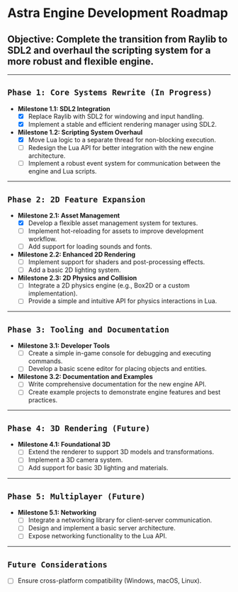 # Astra Engine Development Roadmap

## **Objective:** Complete the transition from Raylib to SDL2 and overhaul the scripting system for a more robust and flexible engine.

---

## `Phase 1: Core Systems Rewrite (In Progress)`

*   **Milestone 1.1: SDL2 Integration**
    *   [x] Replace Raylib with SDL2 for windowing and input handling.
    *   [x] Implement a stable and efficient rendering manager using SDL2.

*   **Milestone 1.2: Scripting System Overhaul**
    *   [x] Move Lua logic to a separate thread for non-blocking execution.
    *   [ ] Redesign the Lua API for better integration with the new engine architecture.
    *   [ ] Implement a robust event system for communication between the engine and Lua scripts.

---

## `Phase 2: 2D Feature Expansion`

*   **Milestone 2.1: Asset Management**
    *   [x] Develop a flexible asset management system for textures.
    *   [ ] Implement hot-reloading for assets to improve development workflow.
    *   [ ] Add support for loading sounds and fonts.

*   **Milestone 2.2: Enhanced 2D Rendering**
    *   [ ] Implement support for shaders and post-processing effects.
    *   [ ] Add a basic 2D lighting system.

*   **Milestone 2.3: 2D Physics and Collision**
    *   [ ] Integrate a 2D physics engine (e.g., Box2D or a custom implementation).
    *   [ ] Provide a simple and intuitive API for physics interactions in Lua.

---

## `Phase 3: Tooling and Documentation`

*   **Milestone 3.1: Developer Tools**
    *   [ ] Create a simple in-game console for debugging and executing commands.
    *   [ ] Develop a basic scene editor for placing objects and entities.

*   **Milestone 3.2: Documentation and Examples**
    *   [ ] Write comprehensive documentation for the new engine API.
    *   [ ] Create example projects to demonstrate engine features and best practices.

---

## `Phase 4: 3D Rendering (Future)`

*   **Milestone 4.1: Foundational 3D**
    *   [ ] Extend the renderer to support 3D models and transformations.
    *   [ ] Implement a 3D camera system.
    *   [ ] Add support for basic 3D lighting and materials.

---

## `Phase 5: Multiplayer (Future)`

*   **Milestone 5.1: Networking**
    *   [ ] Integrate a networking library for client-server communication.
    *   [ ] Design and implement a basic server architecture.
    *   [ ] Expose networking functionality to the Lua API.

---

## `Future Considerations`
*   [ ] Ensure cross-platform compatibility (Windows, macOS, Linux).
